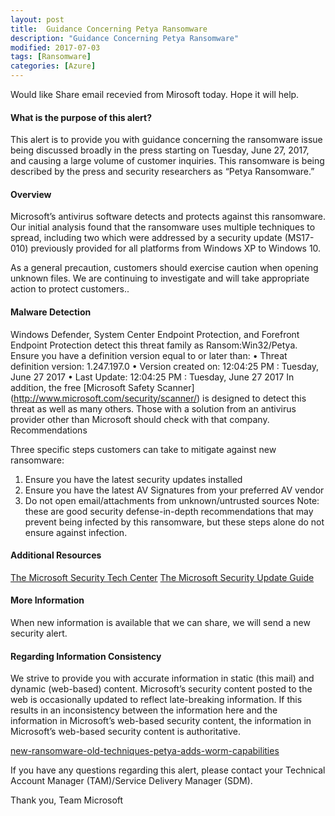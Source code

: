 ```yaml
---
layout: post
title:  Guidance Concerning Petya Ransomware
description: "Guidance Concerning Petya Ransomware"
modified: 2017-07-03
tags: [Ransomware]
categories: [Azure]
---
```

Would like Share email recevied from Mirosoft today. Hope it will help.

#### What is the purpose of this alert? 
This alert is to provide you with guidance concerning the ransomware issue being discussed broadly in the press starting on Tuesday, June 27, 2017, and causing a large volume of customer inquiries.  This ransomware is being described by the press and security researchers as “Petya Ransomware.”
 
#### Overview 
Microsoft’s antivirus software detects and protects against this ransomware. Our initial analysis found that the ransomware uses multiple techniques to spread, including two which were addressed by a security update (MS17-010) previously provided for all platforms from Windows XP to Windows 10. 
 
As a general precaution, customers should exercise caution when opening unknown files. We are continuing to investigate and will take appropriate action to protect customers..
 
#### Malware Detection 
Windows Defender, System Center Endpoint Protection, and Forefront Endpoint Protection detect this threat family as Ransom:Win32/Petya. Ensure you have a definition version equal to or later than:
•	Threat definition version: 1.247.197.0
•	Version created on: 12:04:25 PM : Tuesday, June 27 2017
•	Last Update: 12:04:25 PM : Tuesday, June 27 2017
In addition, the free [Microsoft Safety Scanner] (http://www.microsoft.com/security/scanner/) is designed to detect this threat as well as many others.
Those with a solution from an antivirus provider other than Microsoft should check with that company.
Recommendations
 
Three specific steps customers can take to mitigate against new ransomware:  
1.	Ensure you have the latest security updates installed
2.	Ensure you have the latest AV Signatures from your preferred AV vendor
3.	Do not open email/attachments from unknown/untrusted sources
Note:  these are good security defense-in-depth recommendations that may prevent being infected by this ransomware, but these steps alone do not ensure against infection. 

#### Additional Resources
[The Microsoft Security Tech Center](https://technet.microsoft.com/en-us/security/default)
[The Microsoft Security Update Guide](http://aka.ms/securityupdateguide)     
	

#### More Information
When new information is available that we can share, we will send a new security alert. 

#### Regarding Information Consistency
We strive to provide you with accurate information in static (this mail) and dynamic (web-based) content. Microsoft’s security content posted to the web is occasionally updated to reflect late-breaking information. If this results in an inconsistency between the information here and the information in Microsoft’s web-based security content, the information in Microsoft’s web-based security content is authoritative.

[new-ransomware-old-techniques-petya-adds-worm-capabilities](https://blogs.technet.microsoft.com/mmpc/2017/06/27/new-ransomware-old-techniques-petya-adds-worm-capabilities/)


If you have any questions regarding this alert, please contact your Technical Account Manager (TAM)/Service Delivery Manager (SDM).

Thank you,
Team Microsoft
